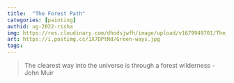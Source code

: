 ```yaml
---
title:  "The Forest Path"
categories: [painting]
authid: ug-2022-risha
img: https://res.cloudinary.com/dhodsjwfh/image/upload/v1679949701/The_forest_path_ig2xxr.jpg
art: https://i.postimg.cc/1X7DPtNd/Green-ways.jpg
tags: 
---
```


> The clearest way into the universe is through a forest wilderness - John Muir